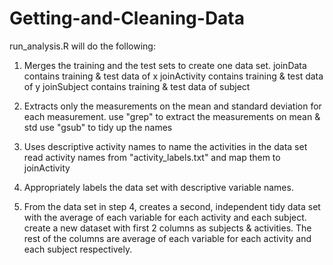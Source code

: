 Getting-and-Cleaning-Data
=========================
run_analysis.R will do the following:
1. Merges the training and the test sets to create one data set.
joinData contains training & test data of x 
joinActivity contains training & test data of y
joinSubject contains training & test data of subject

2. Extracts only the measurements on the mean and standard deviation for each measurement. 
use "grep" to extract the measurements on mean & std
use "gsub" to tidy up the names 

3. Uses descriptive activity names to name the activities in the data set
read activity names from "activity_labels.txt" and map them to joinActivity

4. Appropriately labels the data set with descriptive variable names. 

5. From the data set in step 4, creates a second, independent tidy data set with the average of each variable for each activity and each subject.
create a new dataset with first 2 columns as subjects & activities. The rest of the columns are average of each variable for each activity and each subject respectively.
